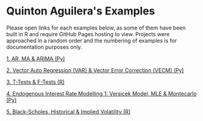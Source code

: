 <h1>Quinton Aguilera's Examples</h1>

Please open links for each examples below, as some of them have been built in R and require GitHub Pages hosting to view. Projects were approached in a random order and the numbering of examples is for documentation purposes only.

[1. AR, MA & ARIMA (Py)](https://github.com/TheChicagoStrategy/FinanceExamples/blob/main/1.%20AR%2C%20MA%2C%20ARIMA%20.ipynb)<br>

[2. Vector Auto Regression (VAR) & Vector Error Correction (VECM) (Py)](https://github.com/TheChicagoStrategy/FinanceExamples/blob/main/2.VectorAutoRegression(VAR)&VectorErrorCorrectionModels(VECM).ipynb)<br>

[3. T-Tests & F-Tests (R)](https://thechicagostrategy.github.io/FinanceExamples/3.%20t_tests_&_f_test.nb.html)<br>

[4. Endogenous Interest Rate Modelling 1: Versicek Model, MLE & Montecarlo (Py)](https://github.com/TheChicagoStrategy/FinanceExamples/blob/main/4.EndogenousInterestRateModelling1-VasicekModel%20MaximumLikelihoodEstimationMontecarloSimulation.ipynb)<br>

[5. Black-Scholes, Historical & Implied Volatility (R)](https://thechicagostrategy.github.io/FinanceExamples/5.%20Black_Scholes.nb.html)<br>
